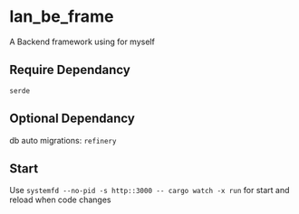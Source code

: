 # lan_be_frame

A Backend framework using for myself

## Require Dependancy

`serde`

## Optional Dependancy

db auto migrations: `refinery`

## Start

Use `systemfd --no-pid -s http::3000 -- cargo watch -x run` for start and reload when code changes
